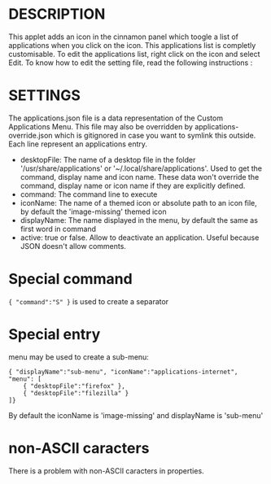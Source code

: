 DESCRIPTION
========
This applet adds an icon in the cinnamon panel which toogle a list of applications when you click on the icon.
This applications list is completly customisable.
To edit the applications list, right click on the icon and select Edit.
To know how to edit the setting file, read the following instructions :


SETTINGS
========
The applications.json file is a data representation of the Custom Applications Menu.
This file may also be overridden by applications-override.json which is gitignored in case you want to symlink this outside.
Each line represent an applications entry.

 * desktopFile:
    The name of a desktop file in the folder '/usr/share/applications' or '~/.local/share/applications'.
    Used to get the command, display name and icon name.
    These data won't override the command, display name or icon name if they are explicitly defined.
 * command:
    The command line to execute
 * iconName:
    The name of a themed icon or absolute path to an icon file, by default the 'image-missing' themed icon
 * displayName:
    The name displayed in the menu, by default the same as first word in command
 * active:
    true or false. Allow to deactivate an application. Useful because JSON doesn't allow comments.

Special command
========
``{ "command":"S" }`` is used to create a separator

Special entry
========
menu may be used to create a sub-menu:
```
{ "displayName":"sub-menu", "iconName":"applications-internet", "menu": [
    { "desktopFile":"firefox" },
    { "desktopFile":"filezilla" }
]}
```
By default the iconName is 'image-missing' and displayName is 'sub-menu'


non-ASCII caracters
========
There is a problem with non-ASCII caracters in properties.
